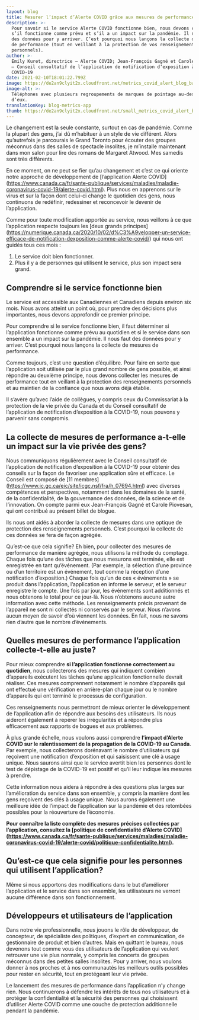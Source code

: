```yaml
---
layout: blog
title: Mesurer l’impact d’Alerte COVID grâce aux mesures de performance
description: >-
  Pour savoir si le service Alerte COVID fonctionne bien, nous devons comprendre
  s’il fonctionne comme prévu et s’il a un impact sur la pandémie. Il nous faut
  des données pour y arriver. C’est pourquoi nous lançons la collecte de mesures
  de performance (tout en veillant à la protection de vos renseignements
  personnels).
author: >-
  Emily Kuret, directrice – Alerte COVID; Jean-François Gagné et Carole Piovesan
  – Conseil consultatif de l’application de notification d’exposition à la
  COVID-19
date: 2021-02-10T18:01:22.799Z
image: https://de2an9clyit2x.cloudfront.net/metrics_covid_alert_blog_banner_d83e1f15da.jpg
image-alt: >-
  Téléphones avec plusieurs regroupements de marques de pointage au-dessus
  d’eux.
translationKey: blog-metrics-app
thumb: https://de2an9clyit2x.cloudfront.net/small_metrics_covid_alert_blog_banner_d83e1f15da.jpg
---
```

Le changement est la seule constante, surtout en cas de pandémie. Comme la plupart des gens, j’ai dû m’habituer à un style de vie différent. Alors qu’autrefois je parcourais le Grand Toronto pour écouter des groupes méconnus dans des salles de spectacle insolites, je m’installe maintenant dans mon salon pour lire des romans de Margaret Atwood. Mes samedis sont très différents.

En ce moment, on ne peut se fier qu’au changement et c’est ce qui oriente notre approche de développement de [l’application Alerte COVID] (https://www.canada.ca/fr/sante-publique/services/maladies/maladie-coronavirus-covid-19/alerte-covid.html). Plus nous en apprenons sur le virus et sur la façon dont celui-ci change le quotidien des gens, nous continuons de redéfinir, redessiner et reconcevoir le devenir de l’application.

Comme pour toute modification apportée au service, nous veillons à ce que l’application respecte toujours les [deux grands principes] (https://numerique.canada.ca/2020/10/02/d%C3%A9velopper-un-service-efficace-de-notification-dexposition-comme-alerte-covid/) qui nous ont guidés tous ces mois :

1. Le service doit bien fonctionner.
2. Plus il y a de personnes qui utilisent le service, plus son impact sera grand.

## Comprendre si le service fonctionne bien

Le service est accessible aux Canadiennes et Canadiens depuis environ six mois. Nous avons atteint un point où, pour prendre des décisions plus importantes, nous devons approfondir ce premier principe.

Pour comprendre si le service fonctionne bien, il faut déterminer si l’application fonctionne comme prévu au quotidien et si le service dans son ensemble a un impact sur la pandémie. Il nous faut des données pour y arriver. C’est pourquoi nous lançons la collecte de mesures de performance.

Comme toujours, c’est une question d’équilibre. Pour faire en sorte que l’application soit utilisée par le plus grand nombre de gens possible, et ainsi répondre au deuxième principe, nous devons collecter les mesures de performance tout en veillant à la protection des renseignements personnels et au maintien de la confiance que nous avons déjà établie.

Il s’avère qu’avec l’aide de collègues, y compris ceux du Commissariat à la protection de la vie privée du Canada et du Conseil consultatif de l’application de notification d’exposition à la COVID-19, nous pouvons y parvenir sans compromis.

## La collecte de mesures de performance a-t-elle un impact sur la vie privée des gens?

Nous communiquons régulièrement avec le Conseil consultatif de l’application de notification d’exposition à la COVID-19 pour obtenir des conseils sur la façon de favoriser une application sûre et efficace. Le Conseil est composé de [11 membres] (https://www.ic.gc.ca/eic/site/icgc.nsf/fra/h_07694.html) avec diverses compétences et perspectives, notamment dans les domaines de la santé, de la confidentialité, de la gouvernance des données, de la science et de l’innovation. On compte parmi eux Jean-François Gagné et Carole Piovesan, qui ont contribué au présent billet de blogue.

Ils nous ont aidés à aborder la collecte de mesures dans une optique de protection des renseignements personnels. C’est pourquoi la collecte de ces données se fera de façon agrégée.

Qu’est-ce que cela signifie? Eh bien, pour collecter des mesures de performance de manière agrégée, nous utilisons la méthode du comptage. Chaque fois qu’une des tâches que nous mesurons est terminée, elle est enregistrée en tant qu’événement. (Par exemple, la sélection d’une province ou d’un territoire est un événement, tout comme la réception d’une notification d’exposition.) Chaque fois qu’un de ces « événements » se produit dans l’application, l’application en informe le serveur, et le serveur enregistre le compte. Une fois par jour, les événements sont additionnés et nous obtenons le total pour ce jour-là. Nous n’obtenons aucune autre information avec cette méthode. Les renseignements précis provenant de l’appareil ne sont ni collectés ni conservés par le serveur. Nous n’avons aucun moyen de savoir d’où viennent les données. En fait, nous ne savons rien d’autre que le nombre d’événements.

## Quelles mesures de performance l’application collecte-t-elle au juste?

Pour mieux comprendre **si l’application fonctionne correctement au quotidien**, nous collecterons des mesures qui indiquent combien d’appareils exécutent les tâches qu’une application fonctionnelle devrait réaliser. Ces mesures comprennent notamment le nombre d’appareils qui ont effectué une vérification en arrière-plan chaque jour ou le nombre d’appareils qui ont terminé le processus de configuration.

Ces renseignements nous permettront de mieux orienter le développement de l’application afin de répondre aux besoins des utilisateurs. Ils nous aideront également à repérer les irrégularités et à répondre plus efficacement aux rapports de bogues et aux problèmes.

À plus grande échelle, nous voulons aussi comprendre **l’impact d’Alerte COVID sur le ralentissement de la propagation de la COVID-19 au Canada**. Par exemple, nous collecterons dorénavant le nombre d’utilisateurs qui reçoivent une notification d’exposition et qui saisissent une clé à usage unique. Nous saurons ainsi que le service avertit bien les personnes dont le test de dépistage de la COVID-19 est positif et qu’il leur indique les mesures à prendre.

Cette information nous aidera à répondre à des questions plus larges sur l’amélioration du service dans son ensemble, y compris la manière dont les gens reçoivent des clés à usage unique. Nous aurons également une meilleure idée de l’impact de l’application sur la pandémie et des retombées possibles pour la réouverture de l’économie.

**Pour connaître la liste complète des mesures précises collectées par l’application, consultez la [politique de confidentialité d’Alerte COVID] (https://www.canada.ca/fr/sante-publique/services/maladies/maladie-coronavirus-covid-19/alerte-covid/politique-confidentialite.html).**

## Qu’est-ce que cela signifie pour les personnes qui utilisent l’application?

Même si nous apportons des modifications dans le but d’améliorer l’application et le service dans son ensemble, les utilisateurs ne verront aucune différence dans son fonctionnement.

## Développeurs et utilisateurs de l’application

Dans notre vie professionnelle, nous jouons le rôle de développeur, de concepteur, de spécialiste des politiques, d’expert en communication, de gestionnaire de produit et bien d’autres. Mais en quittant le bureau, nous devenons tout comme vous des utilisateurs de l’application qui veulent retrouver une vie plus normale, y compris les concerts de groupes méconnus dans des petites salles insolites. Pour y arriver, nous voulons donner à nos proches et à nos communautés les meilleurs outils possibles pour rester en sécurité, tout en protégeant leur vie privée.

Le lancement des mesures de performance dans l’application n’y change rien. Nous continuerons à défendre les intérêts de tous nos utilisateurs et à protéger la confidentialité et la sécurité des personnes qui choisissent d’utiliser Alerte COVID comme une couche de protection additionnelle pendant la pandémie.

